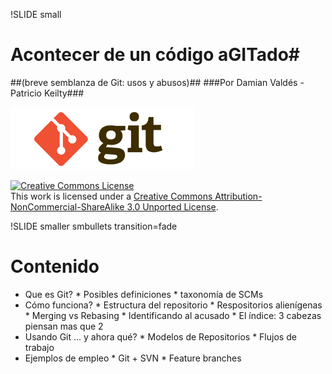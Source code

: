 !SLIDE small
# Acontecer de un código aGITado#
##(breve semblanza de Git: usos y abusos)##
###Por Damian Valdés - Patricio Keilty###

![Git logo](../2color-lightbg.png) 

<a rel="license" href="http://creativecommons.org/licenses/by-nc-sa/3.0/"><img alt="Creative Commons License" style="border-width:0" src="http://i.creativecommons.org/l/by-nc-sa/3.0/88x31.png" /></a><br />This <span xmlns:dct="http://purl.org/dc/terms/" href="http://purl.org/dc/dcmitype/InteractiveResource" rel="dct:type">work</span> is licensed under a <a rel="license" href="http://creativecommons.org/licenses/by-nc-sa/3.0/">Creative Commons Attribution-NonCommercial-ShareAlike 3.0 Unported License</a>.

!SLIDE smaller smbullets transition=fade
# Contenido #

   * Que es Git?
    * Posibles definiciones
    * taxonomía de SCMs
   * Cómo funciona?
    * Estructura del repositorio
    * Respositorios alienígenas
    * Merging vs Rebasing
    * Identificando al acusado
    * El índice: 3 cabezas piensan mas que 2
   * Usando Git ... y ahora qué?
    * Modelos de Repositorios
    * Flujos de trabajo
   * Ejemplos de empleo
    * Git + SVN
    * Feature branches
 
